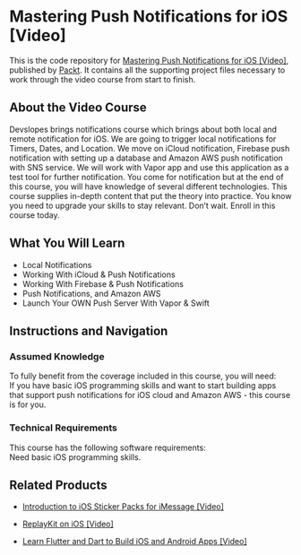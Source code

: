 # Mastering Push Notifications for iOS [Video]
This is the code repository for [Mastering Push Notifications for iOS [Video]](https://www.packtpub.com/application-development/mastering-push-notifications-ios-video?utm_source=github&utm_medium=repository&utm_campaign=9781789954562), published by [Packt](https://www.packtpub.com/?utm_source=github). It contains all the supporting project files necessary to work through the video course from start to finish.
## About the Video Course
Devslopes brings notifications course which brings about both local and remote notification for iOS. We are going to trigger local notifications for Timers, Dates, and Location. We move on iCloud notification, Firebase push notification with setting up a database and Amazon AWS push notification with SNS service. We will work with Vapor app and use this application as a test tool for further notification. You come for notification but at the end of this course, you will have knowledge of several different technologies. This course supplies in-depth content that put the theory into practice. You know you need to upgrade your skills to stay relevant. Don’t wait. Enroll in this course today.

<H2>What You Will Learn</H2>
<DIV class=book-info-will-learn-text>
<UL>
<LI>Local Notifications 
<LI>Working With iCloud &amp; Push Notifications 
<LI>Working With Firebase &amp; Push Notifications 
<LI>Push Notifications, and Amazon AWS 
<LI>Launch Your OWN Push Server With Vapor &amp; Swift </LI></UL></DIV>

## Instructions and Navigation
### Assumed Knowledge
To fully benefit from the coverage included in this course, you will need:<br/>
If you have basic iOS programming skills and want to start building apps that support push notifications for iOS cloud and Amazon AWS - this course is for you.
### Technical Requirements
This course has the following software requirements:<br/>
Need basic iOS programming skills.

## Related Products
* [Introduction to iOS Sticker Packs for iMessage [Video]](https://www.packtpub.com/application-development/introduction-ios-sticker-packs-imessage-video?utm_source=github&utm_medium=repository&utm_campaign=9781789801996)

* [ReplayKit on iOS [Video]](https://www.packtpub.com/application-development/working-tables-and-data-ios-video?utm_source=github&utm_medium=repository&utm_campaign=9781789801972)

* [Learn Flutter and Dart to Build iOS and Android Apps [Video]](https://www.packtpub.com/application-development/learn-flutter-and-dart-build-ios-and-android-apps-video?utm_source=github&utm_medium=repository&utm_campaign=9781789951998)
